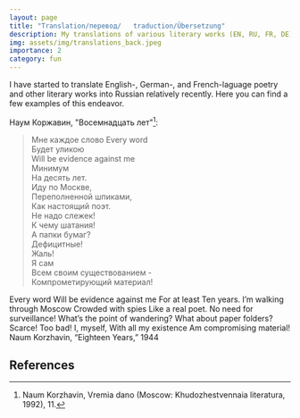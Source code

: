 ```yaml
---
layout: page
title: "Translation/перевод/   traduction/Übersetzung"
description: My translations of various literary works (EN, RU, FR, DE) 
img: assets/img/translations_back.jpeg
importance: 2
category: fun
---
```


I have started to translate English-, German-, and French-laguage poetry and other literary works into Russian relatively recently. Here you can find a few examples of this endeavor. 

Наум Коржавин, "Восемнадцать лет"[^1]:
<blockquote>
Мне каждое слово                        Every word<br> 
Будет уликою<br>                        Will be evidence against me<br>
Минимум<br> 
На десять лет.<br> 
Иду по Москве,<br> 
Переполненной шпиками,<br> 
Как настоящий поэт.<br> 
Не надо слежек!<br> 
К чему шатания!<br> 
А папки бумаг?<br> 
Дефицитные!<br> 
Жаль!<br> 
Я сам<br> 
Всем своим существованием -<br> 
Компрометирующий материал!<br> 
</blockquote>

Every word
Will be evidence against me 
For at least 
Ten years.
I’m walking through Moscow
Crowded with spies
Like a real poet.
No need for surveillance!
What’s the point of wandering?
What about paper folders?
Scarce!
Too bad!
I, myself,
With all my existence
Am compromising material!
Naum Korzhavin, “Eighteen Years,” 1944 


## References

[^1]: Naum Korzhavin, Vremia dano (Moscow: Khudozhestvennaia literatura, 1992), 11.
